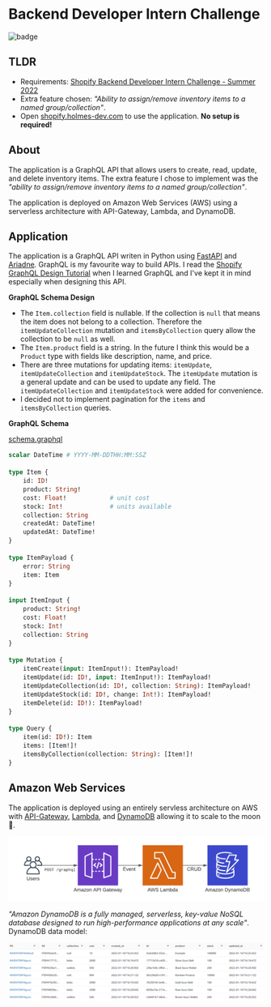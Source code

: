 # Backend Developer Intern Challenge

![badge](https://github.com/danielholmes839/shopify-summer-2022/actions/workflows/actions.yml/badge.svg)

## TLDR

- Requirements: [Shopify Backend Developer Intern Challenge - Summer 2022](https://docs.google.com/document/d/1z9LZ_kZBUbg-O2MhZVVSqTmvDko5IJWHtuFmIu_Xg1A/edit)
- Extra feature chosen: *"Ability to assign/remove inventory items to a named group/collection"*.
- Open [shopify.holmes-dev.com](https://shopify.holmes-dev.com) to use the application. **No setup is required!**

## About

The application is a GraphQL API that allows users to create, read, update, and delete inventory items. The extra feature I chose to implement was the *"ability to assign/remove inventory items to a named group/collection"*. 

The application is deployed on Amazon Web Services (AWS) using a serverless architecture with API-Gateway, Lambda, and DynamoDB. 

## Application 

The application is a GraphQL API writen in Python using [FastAPI](https://fastapi.tiangolo.com/) and [Ariadne](https://ariadnegraphql.org/). GraphQL is my favourite way to build APIs. I read the [Shopify GraphQL Design Tutorial](https://github.com/Shopify/graphql-design-tutorial/blob/master/TUTORIAL.md) when I learned GraphQL and I've kept it in mind especially when designing this API.

**GraphQL Schema Design**

- The `Item.collection` field is nullable. If the collection is `null` that means the item does not belong to a collection. Therefore the `itemUpdateCollection` mutation and `itemsByCollection` query allow the collection to be `null` as well.
- The `Item.product` field is a string. In the future I think this would be a `Product` type with fields like description, name, and price.
- There are three mutations for updating items: `itemUpdate`, `itemUpdateCollection` and `itemUpdateStock`. The `itemUpdate` mutation is a general update and can be used to update any field. The `itemUpdateCollection` and `itemUpdateStock` were added for convenience.
- I decided not to implement pagination for the `items` and `itemsByCollection` queries.

**GraphQL Schema**

[schema.graphql](/schema.graphql)

```graphql
scalar DateTime # YYYY-MM-DDTHH:MM:SSZ

type Item {
    id: ID!
    product: String!        
    cost: Float!            # unit cost
    stock: Int!             # units available
    collection: String
    createdAt: DateTime!
    updatedAt: DateTime!
}

type ItemPayload {
    error: String
    item: Item
}

input ItemInput {
    product: String!
    cost: Float!
    stock: Int!
    collection: String
}

type Mutation {
    itemCreate(input: ItemInput!): ItemPayload!
    itemUpdate(id: ID!, input: ItemInput!): ItemPayload!
    itemUpdateCollection(id: ID!, collection: String): ItemPayload!
    itemUpdateStock(id: ID!, change: Int!): ItemPayload!
    itemDelete(id: ID!): ItemPayload!
}

type Query {
    item(id: ID!): Item 
    items: [Item!]!
    itemsByCollection(collection: String): [Item!]!
}
```

## Amazon Web Services

The application is deployed using an entirely servless architecture on AWS with [API-Gateway](https://aws.amazon.com/api-gateway/), [Lambda](https://aws.amazon.com/lambda/), and [DynamoDB](https://aws.amazon.com/dynamodb/) allowing it to scale to the moon 🚀.

![architecture](./documentation/screenshots/aws.png)

*"Amazon DynamoDB is a fully managed, serverless, key-value NoSQL database designed to run high-performance applications at any scale"*. DynamoDB data model:

![dynamodb](./documentation/screenshots/dynamodb.PNG)
